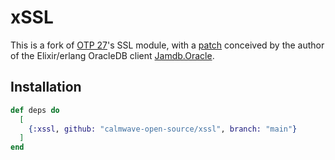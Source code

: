 # xSSL

This is a fork of [OTP 27](https://github.com/erlang/otp)'s SSL module, with a [patch](https://github.com/erlangbureau/jamdb_oracle/blob/master/test/ssl-10.8-otp-25.patch) conceived by the author of the Elixir/erlang OracleDB client [Jamdb.Oracle](https://github.com/erlangbureau/jamdb_oracle).

## Installation

```elixir
def deps do
  [
    {:xssl, github: "calmwave-open-source/xssl", branch: "main"}
  ]
end
```
